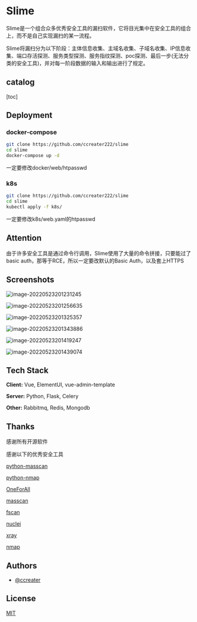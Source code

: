 
# Slime




Slime是一个组合众多优秀安全工具的漏扫软件，它将目光集中在安全工具的组合上，而不是自己实现漏扫的某一流程。

Slime将漏扫分为以下阶段：主体信息收集、主域名收集、子域名收集、IP信息收集、端口存活探测、服务类型探测、服务指纹探测、poc探测、最后一步(无法分类的安全工具)，并对每一阶段数据的输入和输出进行了规定。

## catalog

[toc]




## Deployment

### docker-compose

```bash
git clone https://github.com/ccreater222/slime
cd slime
docker-compose up -d
```

一定要修改docker/web/htpasswd

### k8s

```bash
git clone https://github.com/ccreater222/slime
cd slime
kubectl apply -f k8s/
```

一定要修改k8s/web.yaml的htpasswd

## Attention

由于许多安全工具是通过命令行调用，Slime使用了大量的命令拼接，只要能过了basic auth，那等于RCE，所以一定要改默认的Basic Auth，以及套上HTTPS

## Screenshots

![image-20220523201231245](https://image-1252497848.cos.ap-nanjing.myqcloud.com/20220523201231.png)





![image-20220523201256635](https://image-1252497848.cos.ap-nanjing.myqcloud.com/20220523201257.png)



![image-20220523201325357](https://image-1252497848.cos.ap-nanjing.myqcloud.com/20220523201325.png)





![image-20220523201343886](https://image-1252497848.cos.ap-nanjing.myqcloud.com/20220523201344.png)



![image-20220523201419247](https://image-1252497848.cos.ap-nanjing.myqcloud.com/20220523201419.png)



![image-20220523201439074](https://image-1252497848.cos.ap-nanjing.myqcloud.com/20220523201439.png)



## Tech Stack

**Client:** Vue, ElementUI, vue-admin-template

**Server:** Python, Flask, Celery

**Other:** Rabbitmq, Redis, Mongodb



## Thanks

感谢所有开源软件

感谢以下的优秀安全工具

[python-masscan](https://github.com/MyKings/python-masscan)

[python-nmap](https://github.com/nmmapper/python3-nmap)

[OneForAll](https://github.com/shmilylty/OneForAll)

[masscan](https://github.com/robertdavidgraham/masscan)

[fscan](https://github.com/shadow1ng/fscan)

[nuclei](https://github.com/projectdiscovery/nuclei)

[xray](https://github.com/chaitin/xray)

[nmap](https://github.com/nmap/nmap)


## Authors

- [@ccreater](https://twitter.com/Ccreater1)


## License

[MIT](https://choosealicense.com/licenses/mit/)